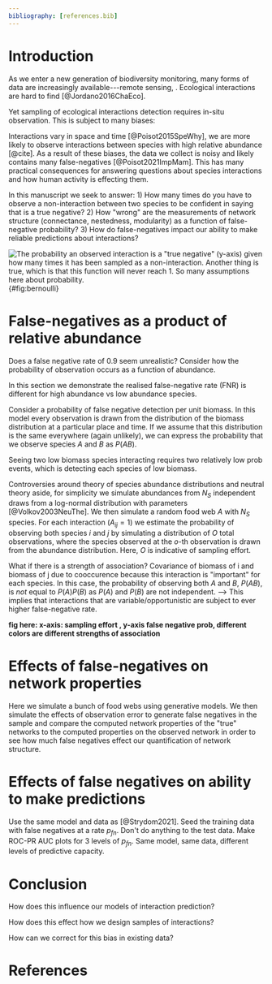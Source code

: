 ```yaml
---
bibliography: [references.bib]
---
```


# Introduction



As we enter a new generation of biodiversity monitoring, many forms of data are
increasingly available---remote sensing, . Ecological interactions are hard to
find [@Jordano2016ChaEco].

Yet sampling of ecological interactions detection requires in-situ observation.
This is subject to many biases:

Interactions vary in space and time [@Poisot2015SpeWhy], we are more likely to
observe interactions between species with high relative abundance [@cite]. As a
result of these biases, the data we collect is noisy and likely contains  many
false-negatives [@Poisot2021ImpMam]. This has many practical consequences for
answering questions about species interactions and how human activity is
effecting them.

In this manuscript we seek to answer: 1) How many times do you have to observe a
non-interaction between two species to be confident in saying that is a true
negative? 2) How "wrong" are the measurements of network structure (connectance,
nestedness, modularity) as a function of false-negative probability? 3) How do
false-negatives impact our ability to make reliable predictions about
interactions?

![The probability an observed interaction is a "true negative" (y-axis) given
how many times it has been sampled as a non-interaction. Another thing is true,
which is that this function will never reach 1. So many assumptions here about
probability. ](./figures/bernoulli.png){#fig:bernoulli}




# False-negatives as a product of relative abundance

Does a false negative rate of 0.9 seem unrealistic? Consider how the probability
of observation occurs as a function of abundance.

In this section we demonstrate the realised false-negative rate (FNR) is
different for high abundance vs low abundance species.

Consider a probability of false negative detection per unit biomass.
In this model every observation is drawn from the distribution of the biomass
distribution at a particular place and time. If we assume that this distribution
is the same everywhere (again unlikely), we can express the probability that
we observe species $A$ and $B$ as
$P(AB)$.

Seeing two low biomass species interacting requires two relatively low prob
events, which is detecting each species of low biomass.

Controversies around theory of species abundance distributions and neutral
theory aside, for simplicity we simulate abundances from $N_S$ independent draws
from a log-normal distribution with parameters [@Volkov2003NeuThe]. We then
simulate a random food web $A$ with $N_S$ species. For each interaction ($A_{ij}
= 1$) we estimate the probability of observing both species $i$ and $j$ by
simulating a distribution of $O$ total observations, where the species observed
at the $o$-th observation is drawn from the abundance distribution. Here, $O$ is
indicative of sampling effort.

What if there is a strength of association?
Covariance of biomass of i and biomass of j due to cooccurence because this
interaction is "important" for each species. In this case, the probability of
observing both $A$ and $B$, $P(AB)$, is _not_ equal to $P(A)P(B)$ as $P(A)$ and
$P(B)$ are not independent.
  --> This implies that interactions that are variable/opportunistic are subject
  to ever higher false-negative rate.


**fig here: x-axis: sampling effort , y-axis false negative prob, different
colors are different strengths of association**


# Effects of false-negatives on network properties

Here we simulate a bunch of food webs using generative models.
We then simulate the effects of observation error to generate
false negatives in the sample and compare the computed network
properties of the "true" networks to the computed properties on
the observed network in order to see how much false negatives
effect our quantification of network structure.


# Effects of false negatives on ability to make predictions

Use the same model and data as [@Strydom2021]. Seed the training
data with false negatives at a rate $p_{fn}$. Don't do anything to
the test data. Make ROC-PR AUC plots for 3 levels of $p_{fn}$. Same
model, same data, different levels of predictive capacity.


# Conclusion

How does this influence our models of interaction prediction?

How does this effect how we design samples of interactions?

How can we correct for this bias in existing data?

# References
